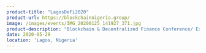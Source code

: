 ```yaml
---
product-title: "LagosDeFi2020"
product-url: https://blockchainnigeria.group/
image: /images/events/IMG_20200125_141927_371.jpg
product-description: "Blockchain & Decentralized Finance Conference/ Exhibition Lagos 2020"  
date: 2020-05-29
location: 'Lagos, Nigeria'
---
```

